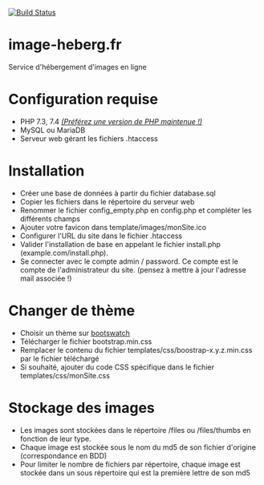 [![Build Status](https://travis-ci.org/AnaelMobilia/image-heberg.fr.svg?branch=master)](https://travis-ci.org/AnaelMobilia/image-heberg.fr)
# image-heberg.fr
Service d'hébergement d'images en ligne

# Configuration requise
  - PHP 7.3, 7.4 [*(Préférez une version de PHP maintenue !)*](https://www.php.net/supported-versions.php)
  - MySQL ou MariaDB
  - Serveur web gérant les fichiers .htaccess

# Installation
  - Créer une base de données à partir du fichier database.sql
  - Copier les fichiers dans le répertoire du serveur web
  - Renommer le fichier config_empty.php en config.php et compléter les différents champs
  - Ajouter votre favicon dans template/images/monSite.ico
  - Configurer l'URL du site dans le fichier .htaccess
  - Valider l'installation de base en appelant le fichier install.php (example.com/install.php).
  - Se connecter avec le compte admin / password. Ce compte est le compte de l'administrateur du site. (pensez à mettre à jour l'adresse mail associée !)

# Changer de thème
  - Choisir un thème sur [bootswatch](https://bootswatch.com/)
  - Télécharger le fichier bootstrap.min.css
  - Remplacer le contenu du fichier templates/css/boostrap-x.y.z.min.css par le fichier téléchargé
  - Si souhaité, ajouter du code CSS spécifique dans le fichier templates/css/monSite.css

# Stockage des images
  - Les images sont stockées dans le répertoire /files ou /files/thumbs en fonction de leur type.
  - Chaque image est stockée sous le nom du md5 de son fichier d'origine (correspondance en BDD)
  - Pour limiter le nombre de fichiers par répertoire, chaque image est stockée dans un sous répertoire qui est la première lettre de son md5
